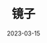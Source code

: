 ---
title: '镜子'
date: '2023-03-15'
price: '20.00'
theaters: ['北京大学百周年纪念讲堂']
seat: ['18-14']
remark: ['原声影片・中文字幕']
---